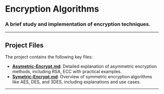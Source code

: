 # Encryption Algorithms

### A brief study and implementation of encryption techniques.

---

## Project Files

The project contains the following key files:

- [**Asymetric-Encrypt.md**](./Asymetric-Encrypt.md): Detailed explanation of asymmetric encryption methods, including RSA, ECC with practical examples.
- [**Symetric-Encrypt.md**](./Symetric-Encrypt.md): Overview of symmetric encryption algorithms like AES, DES, and 3DES, including explanations and use cases.

---
